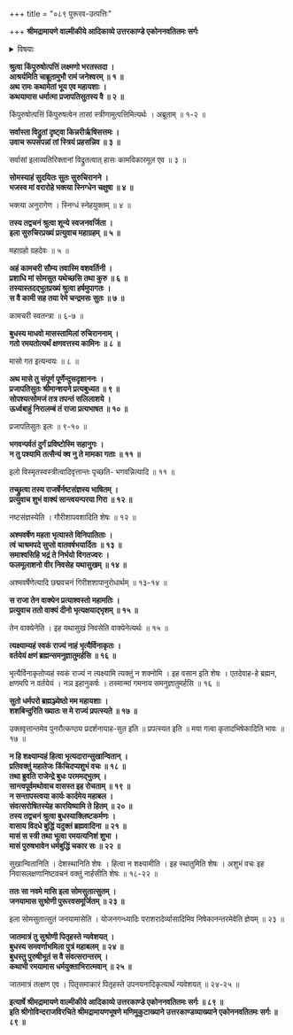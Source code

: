 +++
title = "०८९ पुरूरव-उत्पत्तिः"

+++
**श्रीमद्रामायणे वाल्मीकीये आदिकाव्ये उत्तरकाण्डे एकोननवतितमः सर्गः**


<details><summary>विषयाः</summary>

बुधेन परिजनापगमानन्तरम् एकाकिन्या इलायाः  
कलत्री-करणेन तया सह विहरणम् ॥ १ ॥  
मासान्तरे पुनः पुरुष-भूतेन  
विस्मृत-स्त्री-भावेन च इलेन  
बुधं प्रति निज-नगर-गमनायाभ्यनुज्ञान-याचनम् ॥ २ ॥  
बुधेन तं प्रति ससान्त्वनम् आवत्सरान्तं तत्रैव वास-विधानम् ॥ ३ ॥  
बुधाद् गर्भं धृतवत्या इलया  
पर्याय-प्राप्ते नवमे मासि  
पुरूरवो-नामक--पुत्र-प्रसवेन  
तस्य बुध-हस्त एव प्रत्यर्पणम् ॥ ४ ॥
</details>


**श्रुत्वा किंपुरुषोत्पत्तिं लक्ष्मणो भरतस्तदा ।  
आश्रर्यमिति चाब्रूतामुभौ रामं जनेश्वरम् ॥ १ ॥  
अथ रामः कथामेतां भूय एव महायशाः ।  
कथयामास धर्मात्मा प्रजापतिसुतस्य वै ॥ २ ॥**

किंपुरुषोत्पत्तिं किंपुरुषत्वेन तासां स्त्रीणामुत्पत्तिमित्यर्थः । अब्रूताम् ॥ १-२ ॥

**सर्वास्ता विद्रुतां दृष्ट्वा किन्नरीर्ऋषिसत्तमः ।  
उवाच रूपसंपन्नां तां स्त्रियं प्रहसन्निव ॥ ३ ॥**

सर्वासां इलाव्यतिरिक्तानां विद्रुतत्वात् हासः कामविकारमूल एव ॥ ३ ॥

**सोमस्याहं सुदयितः सुतः सुरुचिरानने ।  
भजस्व मां वरारोहे भक्त्या स्निग्धेन चक्षुषा ॥ ४ ॥**

भक्त्या अनुरागेण । स्निग्धं स्नेहयुक्तम् ॥ ४ ॥

**तस्य तद्वचनं श्रुत्वा शून्ये स्वजनवर्जिता ।  
इला सुरुचिरप्रख्यं प्रत्युवाच महाग्रहम् ॥ ५ ॥**

महाग्रहो ग्रहदेवः ॥ ५ ॥

**अहं कामचरी सौम्य तवास्मि वशवर्तिनी ।  
प्रशाधि मां सोमसुत यथेच्छसि तथा कुरु ॥ ६ ॥  
तस्यास्तदद्भुतप्रख्यं श्रुत्वा हर्षमुपागतः ।  
स वै कामी सह तया रेमे चन्द्रमसः सुतः ॥ ७ ॥**

कामचरी स्वतन्त्रा ॥ ६-७ ॥

**बुधस्य माधवो मासस्तामिलां रुचिराननाम् ।  
गतो रमयतोत्यर्थं क्षणवत्तस्य कामिनः ॥ ८ ॥**

मासो गत इत्यन्वयः ॥ ८ ॥

**अथ मासे तु संपूर्ण पूर्णेन्दुसदृशाननः ।  
प्रजापतिसुतः श्रीमान्शयने प्रत्यबुध्यत ॥ ९ ॥  
सोपश्यत्सोमजं तत्र तपन्तं सलिलाशये ।  
ऊर्ध्वबाहुं निरालम्बं तं राजा प्रत्यभाषत ॥ १० ॥**

प्रजापतिसुतः इलः ॥ ९-१० ॥

**भगवन्पर्वतं दुर्गं प्रविष्टोस्मि सहानुगः ।  
न तु पश्यामि तत्सैन्यं क्व नु ते मामका गताः ॥ ११ ॥**

इलो विस्मृतस्वस्त्रीत्वादिवृत्तान्तः पृच्छति- भगवन्नित्यादि ॥ ११ ॥

**तच्छ्रुत्वा तस्य राजर्षेर्नष्टसंज्ञस्य भाषितम् ।  
प्रत्युवाच शुभं वाक्यं सान्त्वयन्परया गिरा ॥ १२ ॥**

नष्टसंज्ञस्येति । गौरीशापवशादिति शेषः ॥ १२ ॥

**अश्मवर्षेण महता भृत्यास्ते विनिपातिताः ।  
त्वं चाश्रमपदे सुप्तो वातवर्षभयार्दितः ॥ १३ ॥  
समाश्वसिहि भद्रं ते निर्भयो विगतज्वरः ।  
फलमूलाशनो वीर निवसेह यथासुखम् ॥ १४ ॥**

अश्मवर्षेणेत्यादि छद्मवचनं गिरीशशापानुरोधार्थम् ॥ १३-१४ ॥

**स राजा तेन वाक्येन प्रत्याश्वस्तो महामतिः ।  
प्रत्युवाच ततो वाक्यं दीनो भृत्यक्षयाद्भृशम् ॥ १५ ॥**

तेन वाक्येनेति । इह यथासुखं निवसेति वाक्येनेत्यर्थः ॥ १५ ॥

**त्यक्ष्याम्यहं स्वकं राज्यं नाहं भृत्यैर्विनाकृतः ।  
वर्तयेयं क्षणं ब्रह्मन्समनुज्ञातुमर्हसि ॥ १६ ॥**

भृत्यैर्विनाकृतोप्यहं स्वकं राज्यं न त्यक्ष्यामि त्यक्तुं न शक्नोमि । इह वसान इति शेषः । एतदेवाह-हे ब्रह्मन, क्षणमपि न वर्तयेयं । नञ इहानुकर्षः । तस्मान्मां गमनाय समनुज्ञातुमर्हसि ॥ १६ ॥

**सुतो धर्मपरो ब्रह्मञ्ज्येष्ठो मम महायशाः ।  
शशबिन्दुरिति ख्यातः स मे राज्यं प्रपत्स्यते ॥ १७ ॥**

उक्तवृत्तान्तमेव पुनरौत्कण्ठ्य प्रदर्शनायाह-सुत इति ॥ प्रपत्स्यत इति ॥ मया गत्वा कृतादभिषेकादिति भावः ॥ १७ ॥

**न हि शक्ष्याम्यहं हित्वा भृत्यदारान्सुखान्वितान् ।  
प्रतिवक्तुं महातेजः किंचिदप्यशुभं वचः ॥ १८ ॥  
तथा ब्रुवति राजेन्द्रे बुधः परममद्भुतम् ।  
सान्त्वपूर्वमथोवाच वासस्त इह रोचताम् ॥ १९ ॥  
न सन्तापस्त्वया कार्यः कार्दमेय महाबल ।  
संवत्सरोषितस्येह कारयिष्यामि ते हितम् ॥ २० ॥  
तस्य तद्वचनं श्रुत्वा बुधस्याक्लिष्टकर्मणः ।  
वासाय विदधे बुद्धिं यदुक्तं ब्रह्मवादिना ॥ २१ ॥  
मासं स स्त्री तथा भूत्वा रमयत्यनिशं शुभा ।  
मासं पुरुषभावेन धर्मबुद्धिं चकार सः ॥ २२ ॥**

सुखान्वितानिति । देशस्थानिति शेषः । हित्वा न शक्ष्यामीति । इह स्थातुमिति शेषः । अशुभं वचः इह निवासलक्षणानिष्टवचनं वक्तुं नार्हसीति शेषः ॥ १८-२२ ॥

**ततः सा नवमे मासि इला सोमसुतात्सुतम् ।  
जनयामास सुश्रोणी पुरूरवसमूर्जितम् ॥ २३ ॥**

इला सोमसुतात्सुतं जनयामासेति । योजनगन्ध्यादिः पराशरादेर्व्यासादिमिव निषेकानन्तरमेवेति ज्ञेयम् ॥ २३ ॥

**जातमात्रं तु सुश्रोणी पितृहस्ते न्यवेशयत् ।  
बुधस्य समवर्णाभमिला पुत्रं महाबलम् ॥ २४ ॥  
बुधस्तु पुरुषीभूतं स वै संवत्सरान्तरम् ।  
कथाभी रमयामास धर्मयुक्ताभिरात्मवान् ॥ २५ ॥**

जातमात्रं तत्क्षण एव । पितृसमाकारं पितृहस्ते उपनयनादिकृत्यार्थं न्यवेशयत् ॥ २४-२५ ॥

**इत्यार्षे श्रीमद्रामायणे वाल्मीकीये आदिकाव्ये उत्तरकाण्डे एकोननवतितमः सर्गः ॥ ८९ ॥  
इति श्रीगोविन्दराजविरचिते श्रीमद्रामायणभूषणे मणिमुकुटाख्याने उत्तरकाण्डव्याख्याने एकोननवतितमः सर्गः ॥ ८९ ॥**

